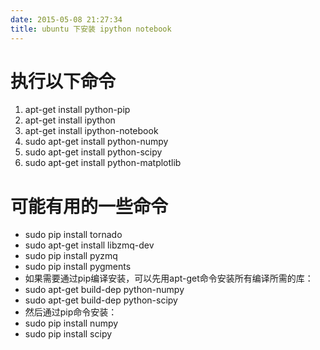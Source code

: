 ```yaml
---
date: 2015-05-08 21:27:34
title: ubuntu 下安装 ipython notebook
---
```



# 执行以下命令 
1. apt-get install python-pip
 2. apt-get install ipython
 3. apt-get install ipython-notebook
 4. sudo apt-get install python-numpy
 5. sudo apt-get install python-scipy
 5. sudo apt-get install python-matplotlib

# 可能有用的一些命令
- sudo pip install tornado
- sudo apt-get install libzmq-dev
- sudo pip install pyzmq
- sudo pip install pygments
- 如果需要通过pip编译安装，可以先用apt-get命令安装所有编译所需的库：
- sudo apt-get build-dep python-numpy
- sudo apt-get build-dep python-scipy
- 然后通过pip命令安装：
- sudo pip install numpy
- sudo pip install scipy